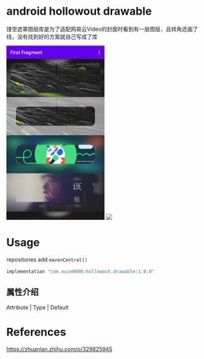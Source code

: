 # android hollowout drawable

镂空遮罩图层库是为了适配网易云Video的封面时看到有一层图层，且转角还画了线，没有找到好的方案就自己写成了库

<img src="hollowout-drawable.png" width="256"/>
<img src="https://user-images.githubusercontent.com/8099426/122499006-ad4e7e00-d022-11eb-9dc5-e8f047366fc9.gif" width="256"/>

# Usage

repositories add `mavenCentral()`

```groovy
implementation "com.xuie0000:hollowout.drawable:1.0.0"
```

## 属性介绍

Attribute | Type | Default


# References

https://zhuanlan.zhihu.com/p/329825945